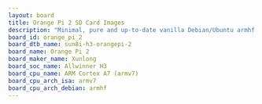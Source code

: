 ```yaml
---
layout: board
title: Orange Pi 2 SD Card Images
description: "Minimal, pure and up-to-date vanilla Debian/Ubuntu armhf SD card images for Orange Pi 2 by Xunlong, SoC: Allwinner H3, CPU ISA: armv7"
board_id: orange_pi_2
board_dtb_name: sun8i-h3-orangepi-2
board_name: Orange Pi 2
board_maker_name: Xunlong
board_soc_name: Allwinner H3
board_cpu_name: ARM Cortex A7 (armv7)
board_cpu_arch_isa: armv7
board_cpu_arch_debian: armhf
---
```

